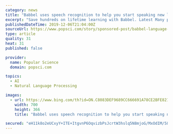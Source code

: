 ```yaml
---
category: news
title: "Babbel uses speech recognition to help you start speaking new languages with confidence"
excerpt: "Save hundreds on lifetime learning with Babbel. Latest Many products featured on this site were editorially chosen. Popular Science may receive financial compensation for products purchased through this site. Copyright © 2019 Popular Science. A Bonnier Corporation Company. All rights reserved. Reproduction in whole or in part without ..."
publishedDateTime: 2019-12-06T21:04:00Z
sourceUrl: https://www.popsci.com/story/sponsored-post/babbel-language-learning/
type: article
quality: 31
heat: 31
published: false

provider:
  name: Popular Science
  domain: popsci.com

topics:
  - AI
  - Natural Language Processing

images:
  - url: https://www.bing.com/th?id=ON.C8083DEF9689CC666691A78CE2BFE821
    width: 700
    height: 366
    title: "Babbel uses speech recognition to help you start speaking new languages with confidence"

secured: "eH11k8o2eUCxyY+ITE+ItgvnP6OqvizbPsJcrtW3hslq5N8mjoG/MxOdIM/58U0c88GPDKE7BfF+YIDQ+EYzj/PGbiZXKhvxdV2fV9CElxz/X4TiLpVIqB0vaLcZyG4Bhm1vgGW6NuHBITJBKATo70rlLyweIQfV9m5YyzQ25Fk8/gfoj1XFZF/gGYwVpf3LVDY6DA5vW0X0kYUzIbaVre6j2BtvRma1WCwCWI3B/YszqWCpPhl2qRfuFsxrWWIlMG1uC1avOdi7Tbv21xWvDg==;uB+6FWfBXkDRl8xZ63abOg=="
---
```


